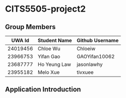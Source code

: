 # CITS5505-project2

## Group Members

| UWA Id      | Student Name | Github Username | 
| ----------- | -----------  | --------------- |
| 24019456    | Chloe Wu     | Chloeiw         |
| 23966753    | Yifan Gao    | GAOYifan10062   |
| 23687777    | Ho Yeung Law | jasonlawhy      |
| 23955182    | Melo Xue     | tivxuee         |

## Application Introduction

##



